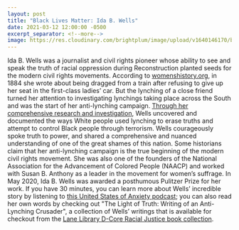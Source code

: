 ```yaml
---
layout: post
title: "Black Lives Matter: Ida B. Wells"
date: 2021-03-12 12:00:00 -0500
excerpt_separator: <!--more-->
image: https://res.cloudinary.com/brightplum/image/upload/v1640146170/blm-stanford-archive/posts/ida-b-wells.jpg
---
```


Ida B. Wells was a journalist and civil rights pioneer whose ability to see and speak the truth of racial oppression during Reconstruction planted seeds for the modern civil rights movements. <!--more--> According to [womenshistory.org][womenshistory], in 1884 she wrote about being dragged from a train after refusing to give up her seat in the first-class ladies’ car. But the lynching of a close friend turned her attention to investigating lynchings taking place across the South and was the start of her anti-lynching campaign. [Through her comprehensive research and investigation][investigation], Wells uncovered and documented the ways White people used lynching to erase truths and attempt to control Black people through terrorism. Wells courageously spoke truth to power, and shared a comprehensive and nuanced understanding of one of the great shames of this nation. Some historians claim that her anti-lynching campaign is the true beginning of the modern civil rights movement. She was also one of the founders of the National Association for the Advancement of Colored People (NAACP) and worked with Susan B. Anthony as a leader in the movement for women’s suffrage. In May 2020, Ida B. Wells was awarded a posthumous Pulitzer Prize for her work. If you have 30 minutes, you can learn more about Wells’ incredible story by listening to [this United States of Anxiety podcast][anxiety-podcast]; you can also read her own words by checking out "The Light of Truth: Writing of an Anti-Lynching Crusader", a collection of Wells’ writings that is available for checkout from the [Lane Library D-Core Racial Justice book collection][book-collection].

[womenshistory]: http://r20.rs6.net/tn.jsp?f=001LAeq9lYwVvR2DvXJ2d0hReFTbvOjoFut352ZoUx-8OLVwZUO4iqSpDenNi0urVFiu8pCcmOUr8X1Bb5y1p_hcI3zFK3EO6rSsh9_9OSss9VjyW2aLL-l4-mVbGHM93mqwy5pej30ck248-alie_joKdH6m_Fz6nF0LmAm7dCQmg2jxPnIZg0jH3dXRXsr7yZrpk2l0acPNEwLjxv1vn7MCpllkfM3Bkx&c=nHAXFsOB3MTzC9oxpQHqRETmk6pbItrEChOXMsZbu6t1J9aPhde1iA==&ch=4_ebS1QIDkrOIB9ah_Ua7fToTBNe5u-XcTrjJI8VyuxMVsrsU0tJIg==
[investigation]: http://r20.rs6.net/tn.jsp?f=001LAeq9lYwVvR2DvXJ2d0hReFTbvOjoFut352ZoUx-8OLVwZUO4iqSpDenNi0urVFilcpDC4IOa3lnBPJlqVh-etNnWGUS_ElHQW_QYGK0JsnHS7myRb5rraxwM8Dl44dHp-J1ij1TL6Pfwmoeg1Lq11NDHP_fmgmArQEzMg9-2ps=&c=nHAXFsOB3MTzC9oxpQHqRETmk6pbItrEChOXMsZbu6t1J9aPhde1iA==&ch=4_ebS1QIDkrOIB9ah_Ua7fToTBNe5u-XcTrjJI8VyuxMVsrsU0tJIg==
[anxiety-podcast]: http://r20.rs6.net/tn.jsp?f=001LAeq9lYwVvR2DvXJ2d0hReFTbvOjoFut352ZoUx-8OLVwZUO4iqSpDenNi0urVFiv0rRn4EiDcTKdJVhh_pG5CgRFC2QYjT-4y3AUcaNyN1-UOdShwO8IYTLPxtBWoKGofjblLNiFABqY9wDvEDTmT7v4QgVJ0KZ1tMuqTpGhY3sHC-S5knccezetXJMJnixFxY18PWhOawJGH2LgMar-as0v2_7mrnVYKYlqUoGgIelJQ0iX0dQdwowtmpfJ8gxCYED10MIqRGtHLbCeQJZ1wUXIfMse3OQ4lAOAclx0a8EvM8rzEhz4aFQJTGJ-G1gZ1XWpmQllLAcoNxWJlkaa1FtZqbBv3VljWEZHVsUACzvFYYq4zamcvf0-WDjCSjbaB0sOwL_5LhFC-o_GmrgfJ1ArehYlvZJvtceeAM9cnErmGusFsYdnMZiRdVb5BfvkaA4aqm3zcUl2EeZrhw_AkNbiL72T8-f4L0pR584eyhcC6sf3vDURNXEqvY6t1RgnrcODFJpVhbXZrtbPKyDTZFu8KehtjBHiQbRYJq6e2vDNQM5vhYPym0OOzxKNFzu02n2ViiOXAN2psVzps88OShA8knA-inNyskYRlt5J-p3EsYwXPYH1AhRDTiHQjp6X8pmQMf9hYbogOUdLAttaDkGX96vPT8qelZdqCmc_UpaGLfwLOFoN5XwQOjQ4BmTQ5ZhMaTgqxSMpPWLTswqNRm1VURoq8agZvHu34sR-JnrsF8d6G1PWk4Oi8o4vKBbAzUJAnh6F_vhy_jdYJZWGWId-tWPlaUz&c=nHAXFsOB3MTzC9oxpQHqRETmk6pbItrEChOXMsZbu6t1J9aPhde1iA==&ch=4_ebS1QIDkrOIB9ah_Ua7fToTBNe5u-XcTrjJI8VyuxMVsrsU0tJIg==
[book-collection]: http://r20.rs6.net/tn.jsp?f=001LAeq9lYwVvR2DvXJ2d0hReFTbvOjoFut352ZoUx-8OLVwZUO4iqSpDenNi0urVFiJhVKXaINqHMGaGPFpv6Epqb7j1-fomwVPw13fRPC6Ncd1DRy-bLr4L9ayOsD-1b4gf_Nwd7f-i9HW-NPHS5nbI4TlI4KmttgnKVmlu189FVYRlU5IOVH6rxnV0QCQEqjsn6rT8upWunMNy3C-KnHbkoiyQ7guGsbpbkwOxht1RUcxpuSmFhUG0sM_HWs10bojGCg40odN-clemLwr64EQ8dYcFieB5GuI-zwdYTzfy6ayZlmNBt8iHWmQAkGS75N7b03ltg8A-qBLaY0wAd5q2AxtiVhLYbtRXkwMtgthmE1FaeF5ByCBt4PJP9y-JWaH3icXcTI-gmDLUq-qZhQknOlOoO6hwxqctT8jkPVkWA2v_D0RN351rW37Exu7WK4VoPSkSO3rbnbTv9z7IrCTbmuHvj0VF-kpMq2JItETLY3VEPKkGc6G0RdLHh3Mf2XVNUUdAuCRF8WcCVXNla8AmONBEoF2J6zEb7u3wYzIaCiOI8k8jVbM9bfMbdo0VUkhGMkbOBJpurecsmgnNXyWPWMrfQuq2RfhsWBMrrNF0ODRo08J2QGPf6dBRxNZ2jMz3cGAI7TykoLV17DSjRLvGmxx3PSB0QLU6YFjhRAQOP3mlL1BV1y1JyN3qK-bucx7hnLlwwWia_FSyV1yE1HYocw4hoLbxOLw0zMLaAMLhQ4H_-mDTaCCRHLw4pODbWrcFiO4Co115qytmdkrLbpuXELlOUT9YBEi56Pm4PIsE7XlwgnRoWG6etlZjsJ8lBZvCc3DRKa8Vvhpu5q_aL0UA==&c=nHAXFsOB3MTzC9oxpQHqRETmk6pbItrEChOXMsZbu6t1J9aPhde1iA==&ch=4_ebS1QIDkrOIB9ah_Ua7fToTBNe5u-XcTrjJI8VyuxMVsrsU0tJIg==
